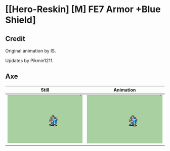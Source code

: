 # [\[Hero-Reskin\] \[M\] FE7 Armor +Blue Shield]

## Credit

Original animation by IS.

Updates by Pikmin1211.

## Axe

| Still | Animation |
| :---: | :-------: |
| ![Axe still](./Axe_000.png) | ![Axe animation](./Axe.gif) |
